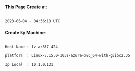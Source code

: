 
   
#### This Page Create at:

```bash

2023-06-04 - 04:36:13 UTC

```

#### Create By Machine:

```bash

Host Name : fv-az357-424

platform  : Linux-5.15.0-1038-azure-x86_64-with-glibc2.35

Ip Local  : 10.1.0.131

```

